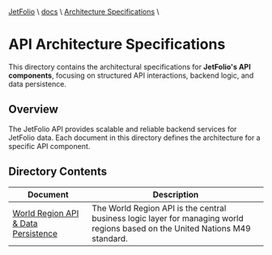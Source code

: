 [JetFolio](../../../README.md) \ [docs](../../README.md) \ [Architecture Specifications](../README.md) \

# API Architecture Specifications

This directory contains the architectural specifications for **JetFolio's API components**, focusing on structured API interactions, backend logic, and data persistence.

## Overview

The JetFolio API provides scalable and reliable backend services for JetFolio data. Each document in this directory defines the architecture for a specific API component.

## Directory Contents

| Document                                               | Description                                                  |
| ------------------------------------------------------ | ------------------------------------------------------------ |
| [World Region API & Data Persistence](world-region.md) | The World Region API is the central business logic layer for managing world regions based on the United Nations M49 standard. |